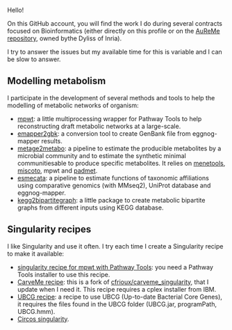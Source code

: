 Hello!

On this GitHub account, you will find the work I do during several contracts focused on Bioinformatics (either directly on this profile or on the [AuReMe repository](https://github.com/AuReMe), owned bythe Dyliss of Inria).

I try to answer the issues but my available time for this is variable and I can be slow to answer.

## Modelling metabolism

I participate in the development of several methods and tools to help the modelling of metabolic networks of organism:

- [mpwt](https://github.com/AuReMe/mpwt): a little multiprocessing wrapper for Pathway Tools to help reconstructing draft metabolic networks at a large-scale.
- [emapper2gbk](https://github.com/AuReMe/emapper2gbk): a conversion tool to create GenBank file from eggnog-mapper results. 
- [metage2metabo](https://github.com/AuReMe/metage2metabo): a pipeline to estimate the producible metabolites by a microbial community and to estimate the synthetic minimal communitiesable to produce specific metabolites. It relies on [menetools](https://github.com/cfrioux/MeneTools), [miscoto](https://github.com/cfrioux/miscoto), mpwt and [padmet](https://github.com/AuReMe/padmet).
- [esmecata](https://github.com/AuReMe/esmecata): a pipeline to estimate functions of taxonomic affiliations using comparative genomics (with MMseq2), UniProt database and eggnog-mapper.
- [kegg2bipartitegraph](https://github.com/ArnaudBelcour/kegg2bipartitegraph): a little package to create metabolic bipartite graphs from different inputs using KEGG database.

## Singularity recipes

I like Singularity and use it often. I try each time I create a Singularity recipe to make it available:

- [singularity recipe for mpwt with Pathway Tools](https://github.com/AuReMe/mpwt-singularity): you need a Pathway Tools installer to use this recipe.
- [CarveMe recipe](https://github.com/ArnaudBelcour/carveme_singularity): this is a fork of [cfrioux/carveme_singularity](https://github.com/cfrioux/carveme_singularity), that I update when I need it. This recipe requires a cplex installer from IBM.
- [UBCG recipe](https://github.com/ArnaudBelcour/singularity_ubcg): a recipe to use UBCG (Up-to-date Bacterial Core Genes), it requires the files found in the UBCG folder (UBCG.jar, programPath, UBCG.hmm).
- [Circos singularity](https://github.com/ArnaudBelcour/circos-singularity).
